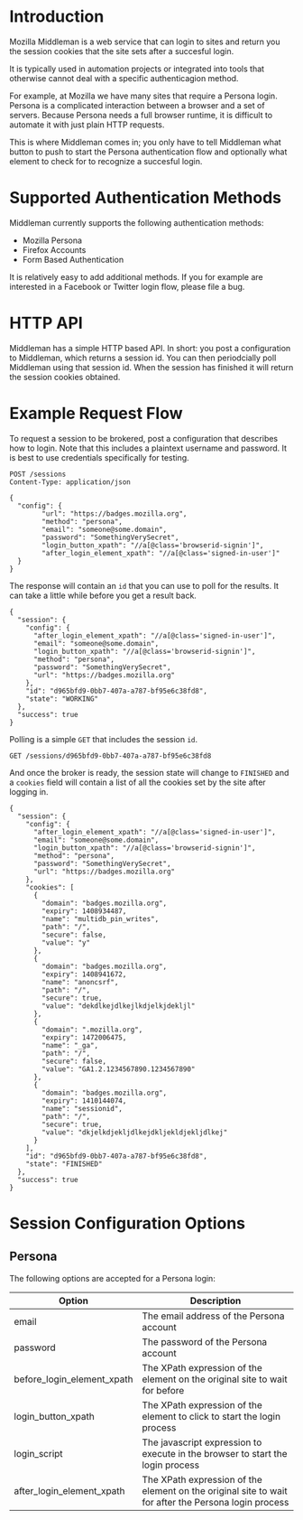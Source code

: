 Introduction
============

Mozilla Middleman is a web service that can login to sites and return
you the session cookies that the site sets after a succesful login.

It is typically used in automation projects or integrated into tools
that otherwise cannot deal with a specific authenticagion method.

For example, at Mozilla we have many sites that require a Persona
login. Persona is a complicated interaction between a browser and a
set of servers. Because Persona needs a full browser runtime, it is
difficult to automate it with just plain HTTP requests.

This is where Middleman comes in; you only have to tell Middleman what
button to push to start the Persona authentication flow and optionally
what element to check for to recognize a succesful login.

Supported Authentication Methods
================================

Middleman currently supports the following authentication methods:

 * Mozilla Persona
 * Firefox Accounts
 * Form Based Authentication

It is relatively easy to add additional methods. If you for example are interested in a Facebook or Twitter login flow, please file a bug.

HTTP API
========

Middleman has a simple HTTP based API. In short: you post a
configuration to Middleman, which returns a session id. You can then
periodcially poll Middleman using that session id. When the session
has finished it will return the session cookies obtained.

Example Request Flow
====================

To request a session to be brokered, post a configuration that
describes how to login. Note that this includes a plaintext username
and password. It is best to use credentials specifically for testing.

```
POST /sessions
Content-Type: application/json

{
  "config": {
        "url": "https://badges.mozilla.org",
        "method": "persona",
        "email": "someone@some.domain",
        "password": "SomethingVerySecret",
        "login_button_xpath": "//a[@class='browserid-signin']",
        "after_login_element_xpath": "//a[@class='signed-in-user']"
  }
}
```

The response will contain an `id` that you can use to poll for the results. It can take a little while before you get a result back.

```
{
  "session": {
    "config": {
      "after_login_element_xpath": "//a[@class='signed-in-user']",
      "email": "someone@some.domain",
      "login_button_xpath": "//a[@class='browserid-signin']",
      "method": "persona",
      "password": "SomethingVerySecret",
      "url": "https://badges.mozilla.org"
    },
    "id": "d965bfd9-0bb7-407a-a787-bf95e6c38fd8",
    "state": "WORKING"
  },
  "success": true
}
```

Polling is a simple `GET` that includes the session `id`.

```
GET /sessions/d965bfd9-0bb7-407a-a787-bf95e6c38fd8
```

And once the broker is ready, the session state will change to `FINISHED` and a `cookies` field will contain a list of all the cookies set by the site after logging in.

```
{
  "session": {
    "config": {
      "after_login_element_xpath": "//a[@class='signed-in-user']",
      "email": "someone@some.domain",
      "login_button_xpath": "//a[@class='browserid-signin']",
      "method": "persona",
      "password": "SomethingVerySecret",
      "url": "https://badges.mozilla.org"
    },
    "cookies": [
      {
        "domain": "badges.mozilla.org",
        "expiry": 1408934487,
        "name": "multidb_pin_writes",
        "path": "/",
        "secure": false,
        "value": "y"
      },
      {
        "domain": "badges.mozilla.org",
        "expiry": 1408941672,
        "name": "anoncsrf",
        "path": "/",
        "secure": true,
        "value": "dekdlkejdlkejlkdjelkjdekljl"
      },
      {
        "domain": ".mozilla.org",
        "expiry": 1472006475,
        "name": "_ga",
        "path": "/",
        "secure": false,
        "value": "GA1.2.1234567890.1234567890"
      },
      {
        "domain": "badges.mozilla.org",
        "expiry": 1410144074,
        "name": "sessionid",
        "path": "/",
        "secure": true,
        "value": "dkjelkdjekljdlkejdkljekldjekljdlkej"
      }
    ],
    "id": "d965bfd9-0bb7-407a-a787-bf95e6c38fd8",
    "state": "FINISHED"
  },
  "success": true
}
```

Session Configuration Options
=============================

Persona
-------

The following options are accepted for a Persona login:

Option                     | Description
-------------------------- | -----------------------
email                      | The email address of the Persona account
password                   | The password of the Persona account
before_login_element_xpath | The XPath expression of the element on the original site to wait for before
login_button_xpath         | The XPath expression of the element to click to start the login process
login_script               | The javascript expression to execute in the browser to start the login process
after_login_element_xpath  | The XPath expression of the element on the original site to wait for after the Persona login process



